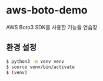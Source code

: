 # aws-boto-demo
AWS Boto3 SDK를 사용한 기능들 연습장

## 환경 설정
```bash
$ python3 -m venv venv
$ source venv/bin/activate
$ (venv)
```
